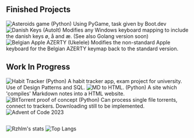 ## Finished Projects

![Asteroids game](https://github.com/rzhlm/asteroids) (Python) Using PyGame, task given by Boot.dev
![Danish Keys]() (AutoIt) Modifies any Windows keyboard mapping to include the danish keys ø, å and æ. (See also Golang version soon)
![Belgian Apple AZERTY]() (Ukelele) Modifies the non-standard Apple keyboard for the Belgian AZERTY keymap back to the standard version.



## Work In Progress
![Habit Tracker](https://github.com/rzhlm/IUBH-habittracker) (Python) A habit tracker app, exam project for university. Use of Design Patterns and SQL.
![MD to HTML](https://github.com/rzhlm/static-site-gen). (Python) A site which 'compiles' Markdown notes into a HTML website.
![BitTorrent proof of concept]() (Python) Can process single file torrents, connect to trackers. Downloading still to be implemented. 
![Advent of Code 2023]()


![]()


![Rzhlm's stats](https://github-readme-stats.vercel.app/api?username=rzhlm&show_icons=true&theme=radical)
![Top Langs](https://github-readme-stats.vercel.app/api/top-langs/?username=rzhlm&hide_progress=true)

<!--
**rzhlm/rzhlm** is a ✨ _special_ ✨ repository because its `README.md` (this file) appears on your GitHub profile.

Here are some ideas to get you started:

- 🔭 I’m currently working on ...
- 🌱 I’m currently learning ...
- 👯 I’m looking to collaborate on ...
- 🤔 I’m looking for help with ...
- 💬 Ask me about ...
- 📫 How to reach me: ...
- 😄 Pronouns: ...
- ⚡ Fun fact: ...
-->
